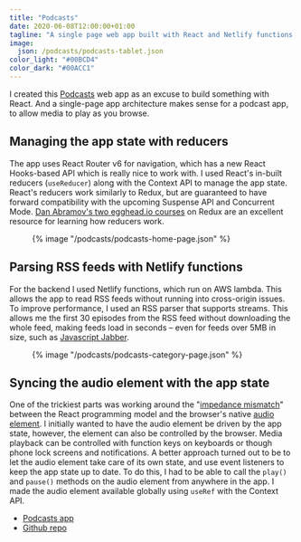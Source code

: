 ```yaml
---
title: "Podcasts"
date: 2020-06-08T12:00:00+01:00
tagline: "A single page web app built with React and Netlify functions."
image:
  json: /podcasts/podcasts-tablet.json
color_light: "#00BCD4"
color_dark: "#00ACC1"
---
```


I created this [Podcasts][1] web app as an excuse to build something with React. And a single-page app architecture makes sense for a podcast app, to allow media to play as you browse.

## Managing the app state with reducers

The app uses React Router v6 for navigation, which has a new React Hooks-based API which is really nice to work with. I used React's in-built reducers (`useReducer`) along with the Context API to manage the app state. React's reducers work similarly to Redux, but are guaranteed to have forward compatibility with the upcoming Suspense API and Concurrent Mode. [Dan Abramov's two egghead.io courses][2] on Redux are an excellent resource for learning how reducers work.

<figure>
  <div class="c-image-background u-rounded">
    {% image "/podcasts/podcasts-home-page.json" %}
  </div>
</figure>

## Parsing RSS feeds with Netlify functions

For the backend I used Netlify functions, which run on AWS lambda. This allows the app to read RSS feeds without running into cross-origin issues. To improve performance, I used an RSS parser that supports streams. This allows me the first 30 episodes from the RSS feed without downloading the whole feed, making feeds load in seconds – even for feeds over 5MB in size, such as [Javascript Jabber][4].

<figure>
  <div class="c-image-background u-rounded">
    {% image "/podcasts/podcasts-category-page.json" %}
  </div>
</figure>

## Syncing the audio element with the app state

One of the trickiest parts was working around the "[impedance mismatch][5]" between the React programming model and the browser's native [audio element][6]. I initially wanted to have the audio element be driven by the app state, however, the element can also be controlled by the browser. Media playback can be controlled with function keys on keyboards or though phone lock screens and notifications. A better approach turned out to be to let the audio element take care of its own state, and use event listeners to keep the app state up to date. To do this, I had to be able to call the `play()` and `pause()` methods on the audio element from anywhere in the app. I made the audio element available globally using `useRef` with the Context API.

- [Podcasts app][1]
- [Github repo][2]

[1]: https://podcasts.dalestillman.com "Podcasts by Dale"
[2]: https://github.com/dalemartyn/podcast-player "Podcast Player on Github"
[3]: https://egghead.io/instructors/dan-abramov
[4]: https://podcasts.dalestillman.com/podcast?rss=https%3A%2F%2Ffeeds.feedwrench.com%2Fjs-jabber.rss "Javascript Jabber on Podcasts"
[5]: https://overreacted.io/making-setinterval-declarative-with-react-hooks/#the-impedance-mismatch
[6]: https://developer.mozilla.org/en-US/docs/Web/HTML/Element/audio
